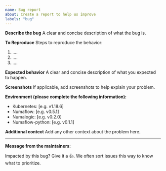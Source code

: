 ```yaml
---
name: Bug report
about: Create a report to help us improve
labels: "bug"
---
```


**Describe the bug**
A clear and concise description of what the bug is.

**To Reproduce**
Steps to reproduce the behavior:

1. ....
2. ....
3. ....

**Expected behavior**
A clear and concise description of what you expected to happen.

**Screenshots**
If applicable, add screenshots to help explain your problem.

**Environment (please complete the following information):**

- Kubernetes: [e.g. v1.18.6]
- Numaflow: [e.g. v0.5.1]
- Numalogic: [e.g. v0.2.0]
- Numaflow-python: [e.g. v0.1.1]

**Additional context**
Add any other context about the problem here.

---

<!-- Issue Author: Don't delete this message to encourage other users to support your issue! -->

**Message from the maintainers**:

Impacted by this bug? Give it a 👍. We often sort issues this way to know what to prioritize.
